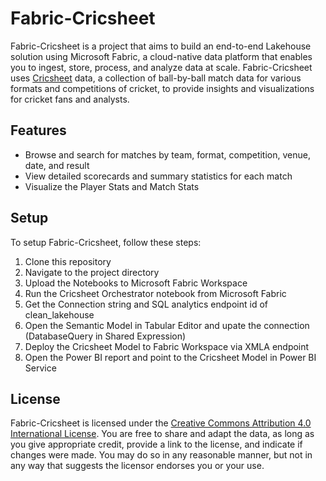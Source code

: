 # Fabric-Cricsheet

Fabric-Cricsheet is a project that aims to build an end-to-end Lakehouse solution using Microsoft Fabric, a cloud-native data platform that enables you to ingest, store, process, and analyze data at scale. Fabric-Cricsheet uses [Cricsheet](https://cricsheet.org/downloads/) data, a collection of ball-by-ball match data for various formats and competitions of cricket, to provide insights and visualizations for cricket fans and analysts.

## Features

- Browse and search for matches by team, format, competition, venue, date, and result
- View detailed scorecards and summary statistics for each match
- Visualize the Player Stats and Match Stats

## Setup

To setup Fabric-Cricsheet, follow these steps:

1. Clone this repository
2. Navigate to the project directory
3. Upload the Notebooks to Microsoft Fabric Workspace
4. Run the Cricsheet Orchestrator notebook from Microsoft Fabric
5. Get the Connection string and SQL analytics endpoint id of clean_lakehouse
6. Open the Semantic Model in Tabular Editor and upate the connection (DatabaseQuery in Shared Expression)
7. Deploy the Cricsheet Model to Fabric Workspace via XMLA endpoint
8. Open the Power BI report and point to the Cricsheet Model in Power BI Service

## License

Fabric-Cricsheet is licensed under the [Creative Commons Attribution 4.0 International License]. You are free to share and adapt the data, as long as you give appropriate credit, provide a link to the license, and indicate if changes were made. You may do so in any reasonable manner, but not in any way that suggests the licensor endorses you or your use.

[Creative Commons Attribution 4.0 International License]: https://creativecommons.org/licenses/by/4.0/